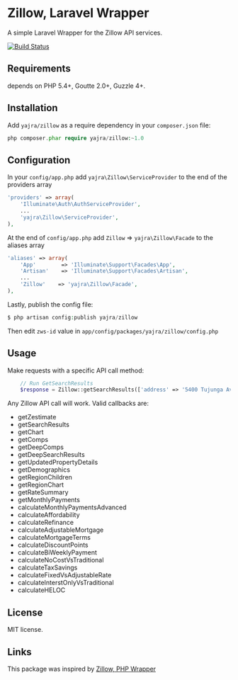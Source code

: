 Zillow, Laravel Wrapper
================================

A simple Laravel Wrapper for the Zillow API services.

[![Build Status](https://travis-ci.org/yajra/zillow.png?branch=master)](https://travis-ci.org/yajra/zillow)


Requirements
------------

depends on PHP 5.4+, Goutte 2.0+, Guzzle 4+.

Installation
------------

Add `yajra/zillow` as a require dependency in your `composer.json` file:

```php
php composer.phar require yajra/zillow:~1.0
```

Configuration
-------------
In your `config/app.php` add `yajra\Zillow\ServiceProvider` to the end of the providers array
```php
'providers' => array(
    'Illuminate\Auth\AuthServiceProvider',
    ...
    'yajra\Zillow\ServiceProvider',
),
```

At the end of `config/app.php` add `Zillow` => `yajra\Zillow\Facade` to the aliases array
```php
'aliases' => array(
    'App'        => 'Illuminate\Support\Facades\App',
    'Artisan'    => 'Illuminate\Support\Facades\Artisan',
    ...
    'Zillow'    => 'yajra\Zillow\Facade',
),
```

Lastly, publish the config file:
```php
$ php artisan config:publish yajra/zillow
```
Then edit `zws-id` value in `app/config/packages/yajra/zillow/config.php`

Usage
-----
Make requests with a specific API call method:

```php
    // Run GetSearchResults
    $response = Zillow::getSearchResults(['address' => '5400 Tujunga Ave', 'citystatezip' => 'North Hollywood, CA 91601']);
```

Any Zillow API call will work. Valid callbacks are:

- getZestimate
- getSearchResults
- getChart
- getComps
- getDeepComps
- getDeepSearchResults
- getUpdatedPropertyDetails
- getDemographics
- getRegionChildren
- getRegionChart
- getRateSummary
- getMonthlyPayments
- calculateMonthlyPaymentsAdvanced
- calculateAffordability
- calculateRefinance
- calculateAdjustableMortgage
- calculateMortgageTerms
- calculateDiscountPoints
- calculateBiWeeklyPayment
- calculateNoCostVsTraditional
- calculateTaxSavings
- calculateFixedVsAdjustableRate
- calculateInterstOnlyVsTraditional
- calculateHELOC


License
-------

MIT license.

Links
-----
This package was inspired by [Zillow, PHP Wrapper](https://github.com/VinceG/zillow)
